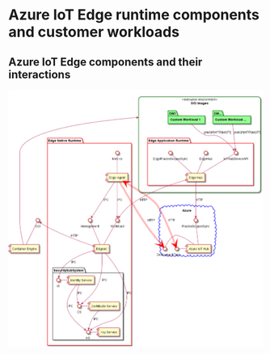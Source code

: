 # Azure IoT Edge runtime components and customer workloads

## Azure IoT Edge components and their interactions

![Component Diagram](./images/AzureIoTEdgeRuntime__architecture__comp_diag.png)


